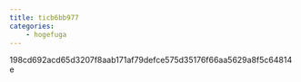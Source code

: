 ```yaml
---
title: ticb6bb977
categories:
    - hogefuga
---
```

198cd692acd65d3207f8aab171af79defce575d35176f66aa5629a8f5c64814e